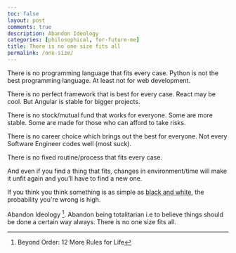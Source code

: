 ```yaml
---
toc: false
layout: post
comments: true
description: Abandon Ideology
categories: [philosophical, for-future-me]
title: There is no one size fits all
permalink: /one-size/
---
```


There is no programming language that fits every case. Python is not the best programming language. At least not for web development.

There is no perfect framework that is best for every case. React may be cool. But Angular is stable for bigger projects.

There is no stock/mutual fund that works for everyone. Some are more stable. Some are made for those who can afford to take risks.

There is no career choice which brings out the best for everyone. Not every Software Engineer codes well (most suck). 

There is no fixed routine/process that fits every case.

And even if you find a thing that fits, changes in environment/time will make it unfit again and you’ll have to find a new one.

If you think you think something is as simple as [black and white](/black_white), the probability you're wrong is high.

Abandon Ideology [^1]. Abandon being totalitarian i.e to believe things should be done a certain way always. There is no one size fits all.

[^1]: Beyond Order: 12 More Rules for Life